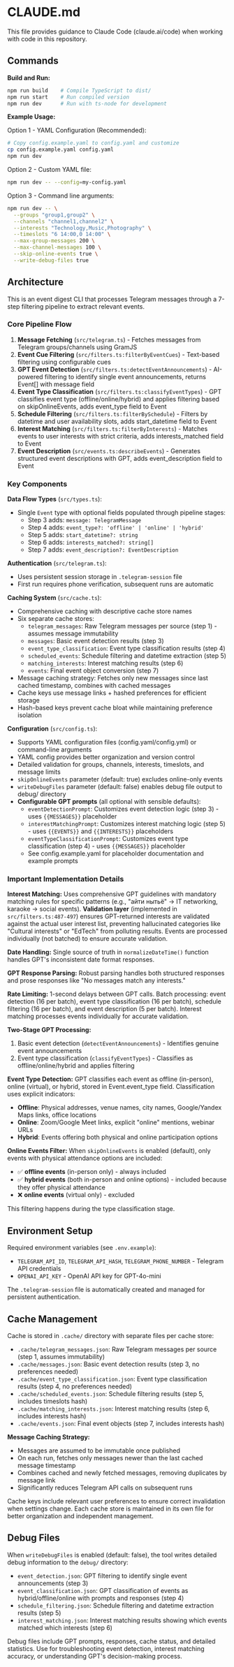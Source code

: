 # CLAUDE.md

This file provides guidance to Claude Code (claude.ai/code) when working with code in this repository.

## Commands

**Build and Run:**
```bash
npm run build    # Compile TypeScript to dist/
npm run start    # Run compiled version
npm run dev      # Run with ts-node for development
```

**Example Usage:**

Option 1 - YAML Configuration (Recommended):
```bash
# Copy config.example.yaml to config.yaml and customize
cp config.example.yaml config.yaml
npm run dev
```

Option 2 - Custom YAML file:
```bash
npm run dev -- --config=my-config.yaml
```

Option 3 - Command line arguments:
```bash
npm run dev -- \
  --groups "group1,group2" \
  --channels "channel1,channel2" \
  --interests "Technology,Music,Photography" \
  --timeslots "6 14:00,0 14:00" \
  --max-group-messages 200 \
  --max-channel-messages 100 \
  --skip-online-events true \
  --write-debug-files true
```

## Architecture

This is an event digest CLI that processes Telegram messages through a 7-step filtering pipeline to extract relevant events.

### Core Pipeline Flow
1. **Message Fetching** (`src/telegram.ts`) - Fetches messages from Telegram groups/channels using GramJS
2. **Event Cue Filtering** (`src/filters.ts:filterByEventCues`) - Text-based filtering using configurable cues
3. **GPT Event Detection** (`src/filters.ts:detectEventAnnouncements`) - AI-powered filtering to identify single event announcements, returns Event[] with message field
4. **Event Type Classification** (`src/filters.ts:classifyEventTypes`) - GPT classifies event type (offline/online/hybrid) and applies filtering based on skipOnlineEvents, adds event_type field to Event
5. **Schedule Filtering** (`src/filters.ts:filterBySchedule`) - Filters by datetime and user availability slots, adds start_datetime field to Event
6. **Interest Matching** (`src/filters.ts:filterByInterests`) - Matches events to user interests with strict criteria, adds interests_matched field to Event
7. **Event Description** (`src/events.ts:describeEvents`) - Generates structured event descriptions with GPT, adds event_description field to Event

### Key Components

**Data Flow Types** (`src/types.ts`):
- Single `Event` type with optional fields populated through pipeline stages:
  - Step 3 adds: `message: TelegramMessage`
  - Step 4 adds: `event_type?: 'offline' | 'online' | 'hybrid'`
  - Step 5 adds: `start_datetime?: string`
  - Step 6 adds: `interests_matched?: string[]`
  - Step 7 adds: `event_description?: EventDescription`

**Authentication** (`src/telegram.ts`):
- Uses persistent session storage in `.telegram-session` file
- First run requires phone verification, subsequent runs are automatic

**Caching System** (`src/cache.ts`):
- Comprehensive caching with descriptive cache store names
- Six separate cache stores:
  - `telegram_messages`: Raw Telegram messages per source (step 1) - assumes message immutability
  - `messages`: Basic event detection results (step 3)
  - `event_type_classification`: Event type classification results (step 4)
  - `scheduled_events`: Schedule filtering and datetime extraction (step 5)
  - `matching_interests`: Interest matching results (step 6)
  - `events`: Final event object conversion (step 7)
- Message caching strategy: Fetches only new messages since last cached timestamp, combines with cached messages
- Cache keys use message links + hashed preferences for efficient storage
- Hash-based keys prevent cache bloat while maintaining preference isolation

**Configuration** (`src/config.ts`):
- Supports YAML configuration files (config.yaml/config.yml) or command-line arguments
- YAML config provides better organization and version control
- Detailed validation for groups, channels, interests, timeslots, and message limits
- `skipOnlineEvents` parameter (default: true) excludes online-only events
- `writeDebugFiles` parameter (default: false) enables debug file output to debug/ directory
- **Configurable GPT prompts** (all optional with sensible defaults):
  - `eventDetectionPrompt`: Customizes event detection logic (step 3) - uses `{{MESSAGES}}` placeholder
  - `interestMatchingPrompt`: Customizes interest matching logic (step 5) - uses `{{EVENTS}}` and `{{INTERESTS}}` placeholders
  - `eventTypeClassificationPrompt`: Customizes event type classification (step 4) - uses `{{MESSAGES}}` placeholder
  - See config.example.yaml for placeholder documentation and example prompts

### Important Implementation Details

**Interest Matching:** Uses comprehensive GPT guidelines with mandatory matching rules for specific patterns (e.g., "айти нытьё" → IT networking, karaoke → social events). **Validation layer** (implemented in `src/filters.ts:487-497`) ensures GPT-returned interests are validated against the actual user interest list, preventing hallucinated categories like "Cultural interests" or "EdTech" from polluting results. Events are processed individually (not batched) to ensure accurate validation.

**Date Handling:** Single source of truth in `normalizeDateTime()` function handles GPT's inconsistent date format responses.

**GPT Response Parsing:** Robust parsing handles both structured responses and prose responses like "No messages match any interests."

**Rate Limiting:** 1-second delays between GPT calls. Batch processing: event detection (16 per batch), event type classification (16 per batch), schedule filtering (16 per batch), and event description (5 per batch). Interest matching processes events individually for accurate validation.

**Two-Stage GPT Processing:**
1. Basic event detection (`detectEventAnnouncements`) - Identifies genuine event announcements
2. Event type classification (`classifyEventTypes`) - Classifies as offline/online/hybrid and applies filtering

**Event Type Detection:** GPT classifies each event as offline (in-person), online (virtual), or hybrid, stored in Event.event_type field. Classification uses explicit indicators:
- **Offline**: Physical addresses, venue names, city names, Google/Yandex Maps links, office locations
- **Online**: Zoom/Google Meet links, explicit "online" mentions, webinar URLs
- **Hybrid**: Events offering both physical and online participation options

**Online Events Filter:** When `skipOnlineEvents` is enabled (default), only events with physical attendance options are included:
- ✅ **offline events** (in-person only) - always included  
- ✅ **hybrid events** (both in-person and online options) - included because they offer physical attendance
- ❌ **online events** (virtual only) - excluded

This filtering happens during the type classification stage.

## Environment Setup

Required environment variables (see `.env.example`):
- `TELEGRAM_API_ID`, `TELEGRAM_API_HASH`, `TELEGRAM_PHONE_NUMBER` - Telegram API credentials
- `OPENAI_API_KEY` - OpenAI API key for GPT-4o-mini

The `.telegram-session` file is automatically created and managed for persistent authentication.

## Cache Management

Cache is stored in `.cache/` directory with separate files per cache store:
- `.cache/telegram_messages.json`: Raw Telegram messages per source (step 1, assumes immutability)
- `.cache/messages.json`: Basic event detection results (step 3, no preferences needed)
- `.cache/event_type_classification.json`: Event type classification results (step 4, no preferences needed)
- `.cache/scheduled_events.json`: Schedule filtering results (step 5, includes timeslots hash)
- `.cache/matching_interests.json`: Interest matching results (step 6, includes interests hash)
- `.cache/events.json`: Final event objects (step 7, includes interests hash)

**Message Caching Strategy:**
- Messages are assumed to be immutable once published
- On each run, fetches only messages newer than the last cached message timestamp
- Combines cached and newly fetched messages, removing duplicates by message link
- Significantly reduces Telegram API calls on subsequent runs

Cache keys include relevant user preferences to ensure correct invalidation when settings change. Each cache store is maintained in its own file for better organization and independent management.

## Debug Files

When `writeDebugFiles` is enabled (default: false), the tool writes detailed debug information to the `debug/` directory:
- `event_detection.json`: GPT filtering to identify single event announcements (step 3)
- `event_classification.json`: GPT classification of events as hybrid/offline/online with prompts and responses (step 4)
- `schedule_filtering.json`: Schedule filtering and datetime extraction results (step 5)
- `interest_matching.json`: Interest matching results showing which events matched which interests (step 6)

Debug files include GPT prompts, responses, cache status, and detailed statistics. Use for troubleshooting event detection, interest matching accuracy, or understanding GPT's decision-making process.